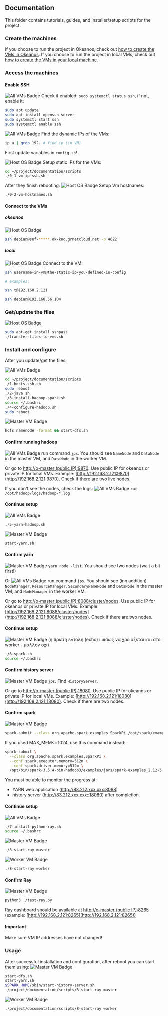 ## Documentation

This folder contains tutorials, guides, and installer/setup scripts for the project.


### Create the machines

If you choose to run the project in Okeanos, check out [how to create the VMs in Okeanos](https://github.com/ntua-el20439/Big-Data-HDFS-Ray-vs-Spark/blob/main/documentation/tutorials/create-okeanos.md).
If you choose to run the project in local VMs, check out [how to create the VMs in your local machine](https://github.com/ntua-el20439/Big-Data-HDFS-Ray-vs-Spark/blob/main/documentation/tutorials/create-local.md).


### Access the machines

#### Enable SSH

![All VMs Badge](https://img.shields.io/badge/VM-All-ff5733) Check if enabled: `sudo systemctl status ssh`, if not, enable it:
```bash
sudo apt update
sudo apt install openssh-server
sudo systemctl start ssh
sudo systemctl enable ssh
```

![All VMs Badge](https://img.shields.io/badge/VM-All-ff5733) Find the dynamic IPs of the VMs:
```bash
ip a | grep 192. # find ip (in VM)
```

First update variables in `config.sh`!

![Host OS Badge](https://img.shields.io/badge/Host%20OS-4284f5) Setup static IPs for the VMs:
```bash
cd ~/project/documentation/scripts
./0-1-vm-ip-ssh.sh
```
After they finish rebooting:
![Host OS Badge](https://img.shields.io/badge/Host%20OS-4284f5) Setup Vm hostnames:
```bash
./0-2-vm-hostnames.sh
```

#### Connect to the VMs

##### okeanos
![Host OS Badge](https://img.shields.io/badge/Host%20OS-4284f5)
```bash
ssh debian@snf-*****.ok-kno.grnetcloud.net -p 4622
```

##### local

![Host OS Badge](https://img.shields.io/badge/Host%20OS-4284f5) Connect to the VM:
```bash
ssh username-in-vm@the-static-ip-you-defined-in-config

# examples:

ssh t@192.168.2.121

ssh debian@192.168.56.104
```

### Get/update the files

![Host OS Badge](https://img.shields.io/badge/Host%20OS-4284f5)
```bash
sudo apt-get install sshpass
./transfer-files-to-vms.sh
```

### Install and configure

After you update/get the files:

![All VMs Badge](https://img.shields.io/badge/VM-All-ff5733)
```bash
cd ~/project/documentation/scripts
./1-hosts-ssh.sh
sudo reboot
./2-java.sh
./3-install-hadoop-spark.sh
source ~/.bashrc
./4-configure-hadoop.sh
sudo reboot
```

![Master VM Badge](https://img.shields.io/badge/VM-Master-f59542)
```bash
hdfs namenode -format && start-dfs.sh
```

#### Confirm running hadoop

![All VMs Badge](https://img.shields.io/badge/VM-All-ff5733) run command `jps`. You should see `NameNode` and `DataNode` in the master VM, and `DataNode` in the worker VM.

Or go to [http://o-master (public IP):9870](http://o-master:9870).
Use public IP for okeanos or private IP for local VMs. Example:
[http://192.168.2.121:9870](http://192.168.2.121:9870).
Check if there are two live nodes.

If you don't see the nodes, check the logs:
![All VMs Badge](https://img.shields.io/badge/VM-All-ff5733) `cat /opt/hadoop/logs/hadoop-*.log`

#### Continue setup

![All VMs Badge](https://img.shields.io/badge/VM-All-ff5733)
```bash
./5-yarn-hadoop.sh
```

![Master VM Badge](https://img.shields.io/badge/VM-Master-f59542)
```bash
start-yarn.sh
```

#### Confirm yarn

![Master VM Badge](https://img.shields.io/badge/VM-Master-f59542) `yarn node -list`. You should see two nodes (wait a bit first!)

Or 
![All VMs Badge](https://img.shields.io/badge/VM-All-ff5733) run command `jps`. You should see (inn addition) `NodeManager`, `ResourceManager`, `SecondaryNameNode` and `DataNode` in the master VM, and `NodeManager` in the worker VM.

Or go to [http://o-master (public IP):8088/cluster/nodes](http://o-master:8088/cluster/nodes).
Use public IP for okeanos or private IP for local VMs. Example:
[http://192.168.2.121:8088/cluster/nodes](http://192.168.2.121:8088/cluster/nodes).
Check if there are two nodes.

#### Continue setup

![Master VM Badge](https://img.shields.io/badge/VM-Master-f59542) (η πρωτη εντολη (echo) ιιιιισως να χρειαζεται και στο worker - μαλλον οχι)
```bash
./6-spark.sh
source ~/.bashrc
```

#### Confirm history server

![Master VM Badge](https://img.shields.io/badge/VM-Master-f59542) `jps`. Find `HistoryServer`.

Or go to [http://o-master (public IP):18080](http://o-master:18080).
Use public IP for okeanos or private IP for local VMs. Example:
[http://192.168.2.121:18080](http://192.168.2.121:18080).
Check if there are two nodes.

#### Confirm spark
![Master VM Badge](https://img.shields.io/badge/VM-Master-f59542)
```bash
spark-submit --class org.apache.spark.examples.SparkPi /opt/spark/examples/jars/spark-examples_2.12-3.5.0.jar 100
```

If you used MAX_MEM<=1024, use this command instead:
```bash
spark-submit \
  --class org.apache.spark.examples.SparkPi \
  --conf spark.executor.memory=512m \
  --conf spark.driver.memory=512m \
  /opt/bin/spark-3.5.4-bin-hadoop3/examples/jars/spark-examples_2.12-3.5.4.jar 100
```
You must be able to monitor the progress at:
- YARN web application (http://83.212.xxx.xxx:8088)
- history server (http://83.212.xxx.xxx::18080) after completion.

#### Continue setup
![All VMs Badge](https://img.shields.io/badge/VM-All-ff5733)
```bash
./7-install-python-ray.sh
source ~/.bashrc
```
![Master VM Badge](https://img.shields.io/badge/VM-Master-f59542)
```bash
./8-start-ray master
```
![Worker VM Badge](https://img.shields.io/badge/VM-Worker-f5dd42)
```bash
./8-start-ray worker
```

#### Confirm Ray

![Master VM Badge](https://img.shields.io/badge/VM-Master-f59542)
```bash
python3 ./test-ray.py
```
Ray dashboard should be available at [http://o-master (public IP):8265](http://o-master:8265) (example: [http://192.168.2.121:8265](http://192.168.2.121:8265))

#### Important

Make sure VM IP addresses have not changed!

### Usage

After successful installation and configuration, after reboot you can start them using:
![Master VM Badge](https://img.shields.io/badge/VM-Master-f59542)
```bash
start-dfs.sh
start-yarn.sh
$SPARK_HOME/sbin/start-history-server.sh
./project/documentation/scripts/8-start-ray master
```

![Worker VM Badge](https://img.shields.io/badge/VM-Worker-f5dd42)
```bash
./project/documentation/scripts/8-start-ray worker
```
